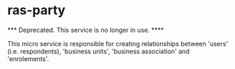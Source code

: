 # ras-party

*** Deprecated. This service is no longer in use. ****

This micro service is responsible for creating relationships between 'users' (i.e. respondents), 'business units', 'business association' and 'enrolements'.
